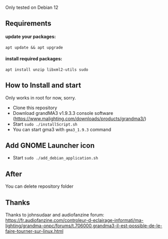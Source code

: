 Only tested on Debian 12

## Requirements
#### update your packages:
```
apt update && apt upgrade
```

#### install required packages:
```
apt install unzip libxml2-utils sudo
```

## How to Install and start

Only works in root for now, sorry.

- Clone this repository
- Download grandMA3 v1.9.3.3 console software (https://www.malighting.com/downloads/products/grandma3/)
- Start `sudo ./installScript.sh`
- You can start gma3 with `gma3_1.9.3` command

## Add GNOME Launcher icon

- Start `sudo ./add_debian_application.sh`

## After

You can delete repository folder

## Thanks

Thanks to johnsudaar and audiofanzine forum:
https://fr.audiofanzine.com/controleur-d-eclairage-informati/ma-lighting/grandma-onpc/forums/t.706000,grandma3-il-est-possible-de-le-faire-tourner-sur-linux.html
